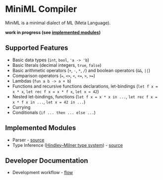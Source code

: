 # MiniML Compiler

MiniML is a minimal dialect of ML (Meta Language).

**work in progress (see [implemented modules](#implemented-modules))**

## Supported Features

- Basic data types (`int`, `bool`, `'a -> 'b`)
- Basic literals (decimal integers, `true`, `false`)
- Basic arithmetic operators (`+`, `-`, `*`, `/`) and boolean operators (`&&`, `||`)
- Comparison operators (`=`, `<>`, `<`, `<=`, `>`, `>=`)
- Lambdas (`fun a b -> a + b`)
- Functions and recursive functions declarations, let-bindings (`let f x = x * x`, `let rec f x = x * f x`, `let x = 42`)
- Nested let-bindings, functions (`let f x = x * x in ...`, `let rec f x = x * f x in ...`, `let x = 42 in ...`)
- Currying
- Conditionals (`if ... then ... else ...`)

## Implemented Modules

- Parser - [source](lib/Parser/)
- Type Inference ([Hindley–Milner type system](https://en.wikipedia.org/wiki/Hindley%E2%80%93Milner_type_system)) - [source](lib/TypeInference/)

## Developer Documentation

- Development workflow - [flow](docs/dev/flow.md)
